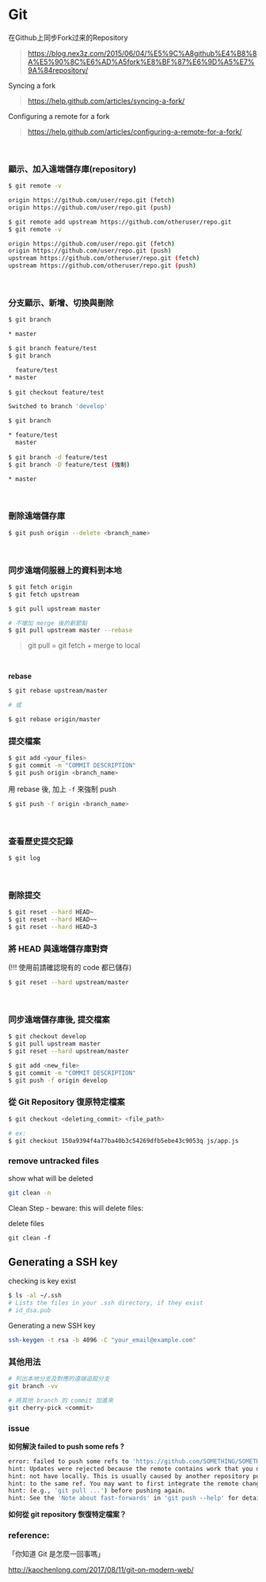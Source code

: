 # Git

在Github上同步Fork过来的Repository
> https://blog.nex3z.com/2015/06/04/%E5%9C%A8github%E4%B8%8A%E5%90%8C%E6%AD%A5fork%E8%BF%87%E6%9D%A5%E7%9A%84repository/

Syncing a fork
> https://help.github.com/articles/syncing-a-fork/

Configuring a remote for a fork
> https://help.github.com/articles/configuring-a-remote-for-a-fork/

<br>

### 顯示、加入遠端儲存庫(repository)
```sh
$ git remote -v

origin https://github.com/user/repo.git (fetch)
origin https://github.com/user/repo.git (push)

$ git remote add upstream https://github.com/otheruser/repo.git
$ git remote -v

origin https://github.com/user/repo.git (fetch)
origin https://github.com/user/repo.git (push)
upstream https://github.com/otheruser/repo.git (fetch)
upstream https://github.com/otheruser/repo.git (push)
```
<br>

### 分支顯示、新增、切換與刪除
```sh
$ git branch

* master

$ git branch feature/test
$ git branch

  feature/test
* master
  
$ git checkout feature/test

Switched to branch 'develop'

$ git branch

* feature/test
  master
  
$ git branch -d feature/test
$ git branch -D feature/test (強制)

* master
```
<br>

### 刪除遠端儲存庫
```sh
$ git push origin --delete <branch_name>
```

<br>

### 同步遠端伺服器上的資料到本地
```sh
$ git fetch origin
$ git fetch upstream
```

```sh
$ git pull upstream master

# 不增加 merge 後的新節點 
$ git pull upstream master --rebase
```

> git pull = git fetch + merge to local

<br>

**rebase**
```sh
$ git rebase upstream/master

# 或

$ git rebase origin/master
```

### 提交檔案
```sh
$ git add <your_files>
$ git commit -m "COMMIT DESCRIPTION"
$ git push origin <branch_name>
```

用 rebase 後, 加上 ``-f`` 來強制 push
```sh
$ git push -f origin <branch_name>
```

<br>

### 查看歷史提交記錄
```sh
$ git log
```

<br>

### 刪除提交
```sh
$ git reset --hard HEAD~
$ git reset --hard HEAD~~
$ git reset --hard HEAD~3
```

### 將 HEAD 與遠端儲存庫對齊
(!!! 使用前請確認現有的 code 都已儲存)
```sh
$ git reset --hard upstream/master
```

<br />

### 同步遠端儲存庫後, 提交檔案
```sh
$ git checkout develop
$ git pull upstream master
$ git reset --hard upstream/master

$ git add <new_file>
$ git commit -m "COMMIT DESCRIPTION"
$ git push -f origin develop
```

### 從 Git Repository 復原特定檔案

```sh
$ git checkout <deleting_commit> <file_path>

# ex:
$ git checkout 150a9394f4a77ba40b3c54269dfb5ebe43c9053q js/app.js
```

### remove untracked files

show what will be deleted
```sh
git clean -n
```
Clean Step - beware: this will delete files:

delete files
```
git clean -f
```

## Generating a SSH key

checking is key exist
```sh
$ ls -al ~/.ssh
# Lists the files in your .ssh directory, if they exist
# id_dsa.pub
```

Generating a new SSH key

```sh
ssh-keygen -t rsa -b 4096 -C "your_email@example.com"
```

### 其他用法

```sh
# 列出本地分支及對應的遠端追蹤分支
git branch -vv

# 將其他 branch 的 commit 加進來
git cherry-pick <commit>
```

### issue

**如何解決 failed to push some refs ?**
```sh
error: failed to push some refs to 'https://github.com/SOMETHING/SOMETHING.git'
hint: Updates were rejected because the remote contains work that you do
hint: not have locally. This is usually caused by another repository pushing
hint: to the same ref. You may want to first integrate the remote changes
hint: (e.g., 'git pull ...') before pushing again.
hint: See the 'Note about fast-forwards' in 'git push --help' for details.
```

**如何從 git repository 恢復特定檔案？**

### reference:

「你知道 Git 是怎麼一回事嗎」

http://kaochenlong.com/2017/08/11/git-on-modern-web/

